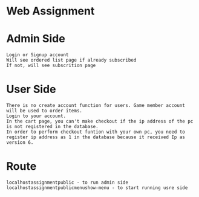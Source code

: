 # Web Assignment

# Admin Side

    Login or Signup account
    Will see ordered list page if already subscribed
    If not, will see subscrition page

# User Side

    There is no create account function for users. Game member account will be used to order items.
    Login to your account.
    In the cart page, you can't make checkout if the ip address of the pc is not registered in the database.
    In order to perform checkout funtion with your own pc, you need to register ip address as 1 in the database because it received Ip as version 6.

# Route

    localhostassignmentpublic - to run admin side
    localhostassignmentpublicmenushow-menu - to start running usre side
